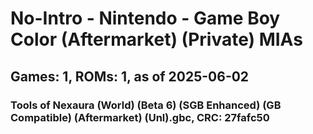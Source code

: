 # No-Intro - Nintendo - Game Boy Color (Aftermarket) (Private) MIAs
## Games: 1, ROMs: 1, as of 2025-06-02

### Tools of Nexaura (World) (Beta 6) (SGB Enhanced) (GB Compatible) (Aftermarket) (Unl).gbc, CRC: 27fafc50
